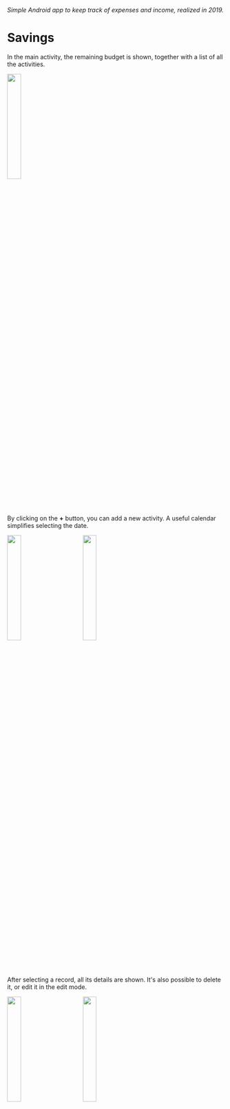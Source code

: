 _Simple Android app to keep track of expenses and income, realized in 2019._
# Savings

In the main activity, the remaining budget is shown, together with a list of all the activities.

<img src=https://user-images.githubusercontent.com/98694899/168151485-8ede58ce-12e9-4899-b8ba-5e85e43aa833.png width=25% height=25%>

<br><br>
By clicking on the **+** button, you can add a new activity. A useful calendar simplifies selecting the date.
<br>

<p float="left">
  <img src=https://user-images.githubusercontent.com/98694899/168151513-8c3ea320-71f8-448d-a15a-84e69e862449.png width=25% height=25%>
   &emsp;&emsp;&emsp; 
  <img src=https://user-images.githubusercontent.com/98694899/168151512-0a338f0a-4ffd-406f-9980-7bbe4ab57bf2.png width=25% height=25%>
</p>

<br><br>
After selecting a record, all its details are shown. It's also possible to delete it, or edit it in the edit mode.
<br>

<p float="left">
  <img src=https://user-images.githubusercontent.com/98694899/168151526-f7d71a74-dbaa-4604-a84d-e488e64c042a.png width=25% height=25%>
   &emsp;&emsp;&emsp; 
  <img src=https://user-images.githubusercontent.com/98694899/168151521-30344862-4cf2-4003-b657-8dbe6e575e86.png width=25% height=25%>
</p>

